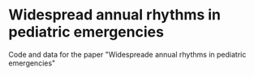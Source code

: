 # Widespread annual rhythms in pediatric emergencies

Code and data for the paper "Widespreade annual rhythms in pediatric emergencies"
